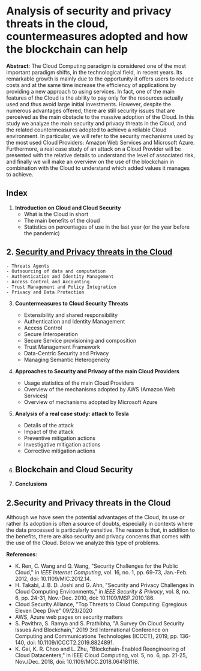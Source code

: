 # Analysis of security and privacy threats in the cloud, countermeasures adopted and how the blockchain can help

**Abstract**: The Cloud Computing paradigm is considered one of the most important paradigm shifts, in the technological field, in recent years. Its remarkable growth is mainly due to the opportunity it offers users to reduce costs and at the same time increase the efficiency of applications by providing a new approach to using services. In fact, one of the main features of the Cloud is the ability to pay only for the resources actually used and thus avoid large initial investments. However, despite the numerous advantages offered, there are still security issues that are perceived as the main obstacle to the massive adoption of the Cloud. In this study we analyze the main security and privacy threats in the Cloud, and the related countermeasures adopted to achieve a reliable Cloud environment. In particular, we will refer to the security mechanisms used by the most used Cloud Providers: Amazon Web Services and Microsoft Azure. Furthermore, a real case study of an attack on a Cloud Provider will be presented with the relative details to understand the level of associated risk, and finally we will make an overview on the use of the blockchain in combination with the Cloud to understand which added values ​​it manages to achieve.

## Index
1. **Introduction on Cloud and Cloud Security**
	- What is the Cloud in short
	- The main benefits of the cloud
	- Statistics on percentages of use in the last year (or the year before the pandemic)

## 2. [Security and Privacy threats in the Cloud](#chap2)
	- Threats Agents
	- Outsourcing of data and computation
	- Authentication and Identity Management
	- Access Control and Accounting
	- Trust Management and Policy Integration
	- Privacy and Data Protection
  
3. **Countermeasures to Cloud Security Threats**
    - Extensibility and shared responsibility
    - Authentication and Identity Management
    - Access Control
    - Secure Interoperation
    - Secure Service provisioning and composition
    - Trust Management Framework
    - Data-Centric Security and Privacy
    - Managing Semantic Heterogeneity

4. **Approaches to Security and Privacy of the main Cloud Providers**
   - Usage statistics of the main Cloud Providers
   - Overview of the mechanisms adopted by AWS (Amazon Web Services)
   - Overview of mechanisms adopted by Microsoft Azure
  
5. **Analysis of a real case study: attack to Tesla**
   - Details of the attack
   - Impact of the attack
   - Preventive mitigation actions
   - Investigative mitigation actions
   - Corrective mitigation actions

6. **Blockchain and Cloud Security**
   -

7. **Conclusions**

## 2.Security and Privacy threats in the Cloud <a name="chap2"></a>
Although we have seen the potential advantages of the Cloud, its use or rather its adoption is often a source of doubts, especially in contexts where the data processed is particularly sensitive. The reason is that, in addition to the benefits, there are also security and privacy concerns that comes with the use of the Cloud. Below we analyze this type of problems.




**References**:
- K. Ren, C. Wang and Q. Wang, "Security Challenges for the Public Cloud," in _IEEE Internet Computing_, vol. 16, no. 1, pp. 69-73, Jan.-Feb. 2012, doi: 10.1109/MIC.2012.14.
- H. Takabi, J. B. D. Joshi and G. Ahn, "Security and Privacy Challenges in Cloud Computing Environments," in _IEEE Security & Privacy_, vol. 8, no. 6, pp. 24-31, Nov.-Dec. 2010, doi: 10.1109/MSP.2010.186.
- Cloud Security Alliance, "Top Threats to Cloud Computing: Egregious Eleven Deep Dive" 09/23/2020
- AWS, Azure web pages on security matters
- S. Pavithra, S. Ramya and S. Prathibha, "A Survey On Cloud Security Issues And Blockchain," 2019 3rd International Conference on Computing and Communications Technologies (ICCCT), 2019, pp. 136-140, doi: 10.1109/ICCCT2.2019.8824891.
- K. Gai, K. R. Choo and L. Zhu, "Blockchain-Enabled Reengineering of Cloud Datacenters," in IEEE Cloud Computing, vol. 5, no. 6, pp. 21-25, Nov./Dec. 2018, doi: 10.1109/MCC.2018.064181116.



